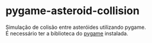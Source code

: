 # pygame-asteroid-collision
Simulação de colisão entre asteróides utilizando pygame.  
É necessário ter a biblioteca do [pygame](https://www.pygame.org/news) instalada.
